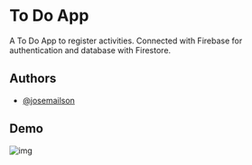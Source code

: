 
# To Do App

A To Do App to register activities. Connected with Firebase for authentication and database with Firestore.
## Authors

- [@josemailson](https://github.com/josemailson)


## Demo

![img](https://github.com/josemailson/To-do-app/blob/main/lib/resources/images/XRecorder_Edited_14012023_195523.gif?raw=true) 